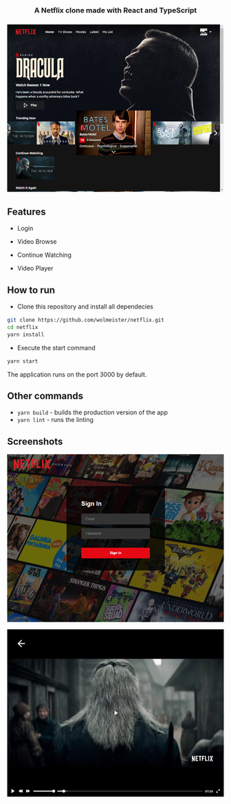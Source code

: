 <h3 align="center">
<b>A Netflix clone made with React and TypeScript</b>
<h3>

![Preview](https://github.com/wolmeister/netflix/blob/master/docs/home.png)

## Features

- Login

- Video Browse

- Continue Watching

- Video Player

## How to run

- Clone this repository and install all dependecies

```bash
git clone https://github.com/wolmeister/netflix.git
cd netflix
yarn install
```

- Execute the start command

```bash
yarn start
```

The application runs on the port 3000 by default.

## Other commands

- `yarn build` - builds the production version of the app
- `yarn lint` - runs the linting

## Screenshots

![Login](https://github.com/wolmeister/netflix/blob/master/docs/login.png)

![Player](https://github.com/wolmeister/netflix/blob/master/docs/player.png)
